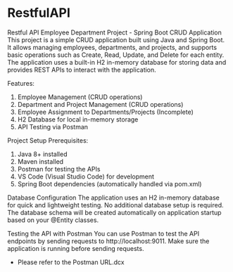 # RestfulAPI
Restful API
Employee Department Project - Spring Boot CRUD Application
This project is a simple CRUD application built using Java and Spring Boot. It allows managing employees, departments, and projects, and supports basic operations such as Create, Read, Update, and Delete for each entity. The application uses a built-in H2 in-memory database for storing data and provides REST APIs to interact with the application.

Features:
1. Employee Management (CRUD operations)
2. Department and Project Management (CRUD operations)
3. Employee Assignment to Departments/Projects (Incomplete)
4. H2 Database for local in-memory storage
5. API Testing via Postman

Project Setup
Prerequisites:
1. Java 8+ installed
2. Maven installed
3. Postman for testing the APIs
4. VS Code (Visual Studio Code) for development
5. Spring Boot dependencies (automatically handled via pom.xml)

Database Configuration
The application uses an H2 in-memory database for quick and lightweight testing. No additional database setup is required.
The database schema will be created automatically on application startup based on your @Entity classes.

Testing the API with Postman
You can use Postman to test the API endpoints by sending requests to http://localhost:9011. Make sure the application is running before sending requests.
- Please refer to the Postman URL.dcx
